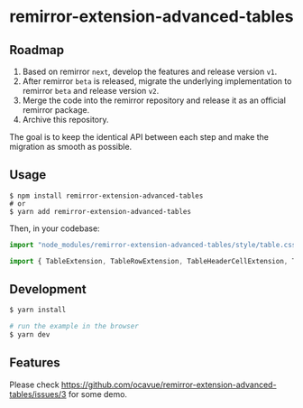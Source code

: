 # remirror-extension-advanced-tables



## Roadmap

1. Based on remirror `next`, develop the features and release version `v1`.
2. After remirror `beta` is released, migrate the underlying implementation to remirror `beta` and release version `v2`.
3. Merge the code into the remirror repository and release it as an official remirror package.
4. Archive this repository.

The goal is to keep the identical API between each step and make the migration as smooth as possible.

## Usage

```
$ npm install remirror-extension-advanced-tables
# or
$ yarn add remirror-extension-advanced-tables
```

Then, in your codebase:

```ts
import "node_modules/remirror-extension-advanced-tables/style/table.css" // you can also use `style/table.scss` if your bundler support it.

import { TableExtension, TableRowExtension, TableHeaderCellExtension, TableCellExtension } from 'remirror-extension-advanced-tables'
```

## Development

```bash
$ yarn install

# run the example in the browser
$ yarn dev
```

## Features

Please check https://github.com/ocavue/remirror-extension-advanced-tables/issues/3 for some demo.



